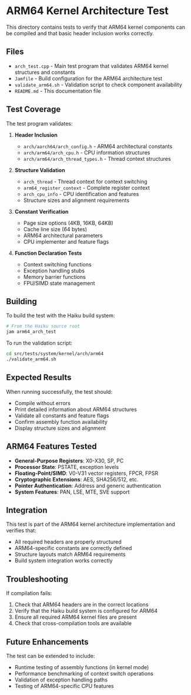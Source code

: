 # ARM64 Kernel Architecture Test

This directory contains tests to verify that ARM64 kernel components can be compiled and that basic header inclusion works correctly.

## Files

- `arch_test.cpp` - Main test program that validates ARM64 kernel structures and constants
- `Jamfile` - Build configuration for the ARM64 architecture test
- `validate_arm64.sh` - Validation script to check component availability
- `README.md` - This documentation file

## Test Coverage

The test program validates:

1. **Header Inclusion**
   - `arch/aarch64/arch_config.h` - ARM64 architectural constants
   - `arch/arm64/arch_cpu.h` - CPU information structures
   - `arch/arm64/arch_thread_types.h` - Thread context structures

2. **Structure Validation**
   - `arch_thread` - Thread context for context switching
   - `arm64_register_context` - Complete register context
   - `arch_cpu_info` - CPU identification and features
   - Structure sizes and alignment requirements

3. **Constant Verification**
   - Page size options (4KB, 16KB, 64KB)
   - Cache line size (64 bytes)
   - ARM64 architectural parameters
   - CPU implementer and feature flags

4. **Function Declaration Tests**
   - Context switching functions
   - Exception handling stubs
   - Memory barrier functions
   - FPU/SIMD state management

## Building

To build the test with the Haiku build system:

```bash
# From the Haiku source root
jam arm64_arch_test
```

To run the validation script:

```bash
cd src/tests/system/kernel/arch/arm64
./validate_arm64.sh
```

## Expected Results

When running successfully, the test should:
- Compile without errors
- Print detailed information about ARM64 structures
- Validate all constants and feature flags
- Confirm assembly function availability
- Display structure sizes and alignment

## ARM64 Features Tested

- **General-Purpose Registers**: X0-X30, SP, PC
- **Processor State**: PSTATE, exception levels
- **Floating-Point/SIMD**: V0-V31 vector registers, FPCR, FPSR
- **Cryptographic Extensions**: AES, SHA256/512, etc.
- **Pointer Authentication**: Address and generic authentication
- **System Features**: PAN, LSE, MTE, SVE support

## Integration

This test is part of the ARM64 kernel architecture implementation and verifies that:
- All required headers are properly structured
- ARM64-specific constants are correctly defined
- Structure layouts match ARM64 requirements
- Build system integration works correctly

## Troubleshooting

If compilation fails:
1. Check that ARM64 headers are in the correct locations
2. Verify that the Haiku build system is configured for ARM64
3. Ensure all required ARM64 kernel files are present
4. Check that cross-compilation tools are available

## Future Enhancements

The test can be extended to include:
- Runtime testing of assembly functions (in kernel mode)
- Performance benchmarking of context switch operations
- Validation of exception handling paths
- Testing of ARM64-specific CPU features
